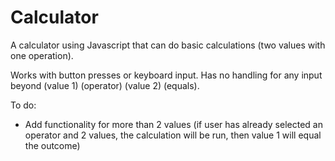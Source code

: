 # Calculator

A calculator using Javascript that can do basic calculations (two values with one operation).

Works with button presses or keyboard input. Has no handling for any input beyond (value 1) (operator) (value 2) (equals).

To do:
 - Add functionality for more than 2 values (if user has already selected an operator and 2 values, the calculation will be run, then value 1 will equal the outcome)